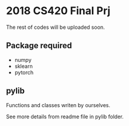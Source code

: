 # 2018 CS420 Final Prj
The rest of codes will be uploaded soon.

## Package required
- numpy
- sklearn
- pytorch

## pylib
Functions and classes writen by ourselves.

See more details from readme file in pylib folder.
